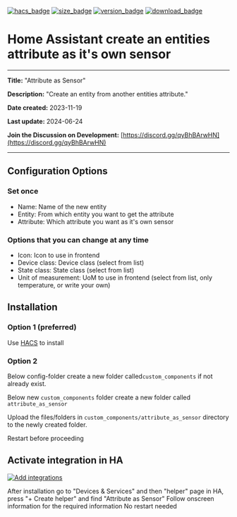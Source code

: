 [![hacs_badge](https://img.shields.io/badge/HACS-Default-orange.svg?style=for-the-badge&cacheSeconds=3600)](https://github.com/hacs/integration)
[![size_badge](https://img.shields.io/github/repo-size/gjohansson-ST/attribute_as_sensor?style=for-the-badge&cacheSeconds=3600)](https://github.com/gjohansson-ST/attribute_as_sensor)
[![version_badge](https://img.shields.io/github/v/release/gjohansson-ST/attribute_as_sensor?label=Latest%20release&style=for-the-badge&cacheSeconds=3600)](https://github.com/gjohansson-ST/attribute_as_sensor/releases/latest)
[![download_badge](https://img.shields.io/github/downloads/gjohansson-ST/attribute_as_sensor/total?style=for-the-badge&cacheSeconds=3600)](https://github.com/gjohansson-ST/attribute_as_sensor/releases/latest)


# Home Assistant create an entities attribute as it's own sensor
---
**Title:** "Attribute as Sensor"

**Description:** "Create an entity from another entities attribute."

**Date created:** 2023-11-19

**Last update:** 2024-06-24

**Join the Discussion on Development:** [https://discord.gg/qyBhBArwHN](https://discord.gg/qyBhBArwHN)

---

## Configuration Options

### Set once

- Name: Name of the new entity
- Entity: From which entity you want to get the attribute
- Attribute: Which attribute you want as it's own sensor

### Options that you can change at any time

- Icon: Icon to use in frontend
- Device class: Device class (select from list)
- State class: State class (select from list)
- Unit of measurement: UoM to use in frontend (select from list, only temperature, or write your own)

## Installation

### Option 1 (preferred)

Use [HACS](https://hacs.xyz/) to install

### Option 2

Below config-folder create a new folder called`custom_components` if not already exist.

Below new `custom_components` folder create a new folder called `attribute_as_sensor`

Upload the files/folders in `custom_components/attribute_as_sensor` directory to the newly created folder.

Restart before proceeding

## Activate integration in HA

[![Add integrations](https://my.home-assistant.io/badges/config_flow_start.svg)](https://my.home-assistant.io/redirect/config_flow_start?domain=attribute_as_sensor)

After installation go to "Devices & Services" and then "helper" page in HA, press "+ Create helper" and find "Attribute as Sensor"
Follow onscreen information for the required information
No restart needed
